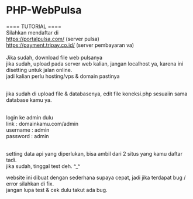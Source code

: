 # PHP-WebPulsa
==== TUTORIAL ====<br>
Silahkan mendaftar di<br>
https://portalpulsa.com/ (server pulsa)<br>
https://payment.tripay.co.id/ (server pembayaran va)<br>
<br>
Jika sudah, download file web pulsanya<br>
jika sudah, upload pada server web kalian, jangan localhost ya, karena ini disetting untuk jalan online.<br>
jadi kalian perlu hosting/vps & domain pastinya<br><br>

jika sudah di upload file & databasenya, edit file koneksi.php sesuaiin sama database kamu ya.<br><br>

login ke admin dulu<br>
link : domainkamu.com/admin<br>
username : admin<br>
password : admin<br><br>

setting data api yang diperlukan, bisa ambil dari 2 situs yang kamu daftar tadi.<br>
jika sudah, tinggal test deh. ^_^<br>

website ini dibuat dengan sederhana supaya cepat, jadi jika terdapat bug / error silahkan di fix.<br>
jangan lupa test & cek dulu takut ada bug.<br>
